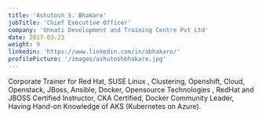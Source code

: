 ```yaml
---
title: 'Ashutosh S. Bhakare'
jobTitle: 'Chief Executive Officer'
company: 'Unnati Development and Training Centre Pvt Ltd'
date: 2017-03-23
weight: 9
linkedin: 'https://www.linkedin.com/in/abhakare/'
profilePicture: '/images/ashutoshbhakare.jpg'
---
```



Corporate Trainer for Red Hat, SUSE Linux , Clustering, Openshift, Cloud, Openstack, JBoss, Ansible, Docker, Opensource Technologies , RedHat and JBOSS Certified Instructor, CKA Certified, Docker Community Leader, Having Hand-on Knowledge of AKS (Kubernetes on Azure).